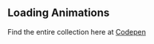 ## Loading Animations
Find the entire collection here at [Codepen](https://codepen.io/collection/PYgpNO)
